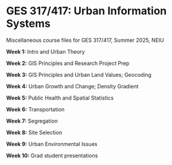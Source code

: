 # GES 317/417: Urban Information Systems
Miscellaneous course files for GES 317/417, Summer 2025, NEIU

**Week 1:** Intro and Urban Theory

**Week 2:** GIS Principles and Research Project Prep

**Week 3:** GIS Principles and Urban Land Values; Geocoding

**Week 4:** Urban Growth and Change; Density Gradient

**Week 5:** Public Health and Spatial Statistics 

**Week 6:** Transportation

**Week 7:** Segregation

**Week 8:** Site Selection

**Week 9:** Urban Environmental Issues

**Week 10:** Grad student presentations
